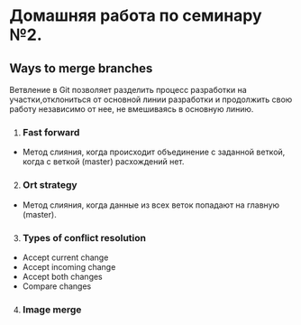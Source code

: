 # Домашняя работа по семинару №2.

## Ways to merge branches

Ветвление в Git позволяет разделить процесс разработки на участки,отклониться от основной линии разработки и продолжить свою работу независимо от нее, не вмешиваясь в основную линию.

1. ### Fast forward

* Метод слияния, когда происходит объединение с заданной веткой, когда с веткой (master) расхождений нет.

2. ### Ort strategy

* Метод слияния, когда данные из всех веток попадают на главную (master).

3. ### Types of conflict resolution

* Accept current change
* Accept incoming change
* Accept both changes
* Compare changes

4. ### Image merge
